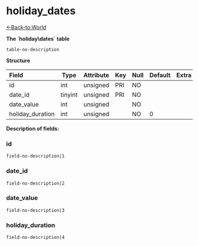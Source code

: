 # holiday\_dates

[<-Back-to:World](database-world.md)

**The \`holiday\dates` table**

`table-no-description`

**Structure**

| Field            | Type    | Attribute | Key | Null | Default | Extra | Comment |
|:-----------------|---------|-----------|-----|------|---------|-------|---------|
| id               | int     | unsigned  | PRI | NO   |         |       |         |
| date_id          | tinyint | unsigned  | PRI | NO   |         |       |         |
| date_value       | int     | unsigned  |     | NO   |         |       |         |
| holiday_duration | int     | unsigned  |     | NO   | 0       |       |         |

**Description of fields:**

### id

`field-no-description|1`

### date_id

`field-no-description|2`

### date_value

`field-no-description|3`

### holiday_duration

`field-no-description|4`
